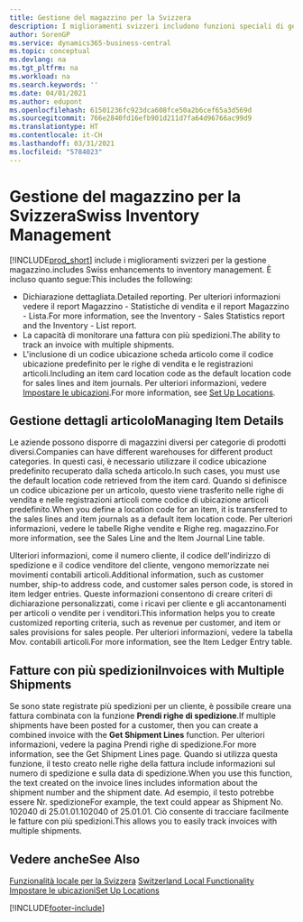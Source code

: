 ```yaml
---
title: Gestione del magazzino per la Svizzera
description: I miglioramenti svizzeri includono funzioni speciali di gestione magazzino.
author: SorenGP
ms.service: dynamics365-business-central
ms.topic: conceptual
ms.devlang: na
ms.tgt_pltfrm: na
ms.workload: na
ms.search.keywords: ''
ms.date: 04/01/2021
ms.author: edupont
ms.openlocfilehash: 61501236fc923dca608fce50a2b6cef65a3d569d
ms.sourcegitcommit: 766e2840fd16efb901d211d7fa64d96766ac99d9
ms.translationtype: HT
ms.contentlocale: it-CH
ms.lasthandoff: 03/31/2021
ms.locfileid: "5784023"
---
```

# <a name="swiss-inventory-management"></a><span data-ttu-id="fe137-103">Gestione del magazzino per la Svizzera</span><span class="sxs-lookup"><span data-stu-id="fe137-103">Swiss Inventory Management</span></span>
[!INCLUDE[prod_short](../../includes/prod_short.md)] <span data-ttu-id="fe137-104">include i miglioramenti svizzeri per la gestione magazzino.</span><span class="sxs-lookup"><span data-stu-id="fe137-104">includes Swiss enhancements to inventory management.</span></span> <span data-ttu-id="fe137-105">È incluso quanto segue:</span><span class="sxs-lookup"><span data-stu-id="fe137-105">This includes the following:</span></span>  

- <span data-ttu-id="fe137-106">Dichiarazione dettagliata.</span><span class="sxs-lookup"><span data-stu-id="fe137-106">Detailed reporting.</span></span>  <span data-ttu-id="fe137-107">Per ulteriori informazioni vedere il report Magazzino - Statistiche di vendita e il report Magazzino - Lista.</span><span class="sxs-lookup"><span data-stu-id="fe137-107">For more information, see the Inventory - Sales Statistics report and the Inventory - List report.</span></span>  
- <span data-ttu-id="fe137-108">La capacità di monitorare una fattura con più spedizioni.</span><span class="sxs-lookup"><span data-stu-id="fe137-108">The ability to track an invoice with multiple shipments.</span></span>  
- <span data-ttu-id="fe137-109">L'inclusione di un codice ubicazione scheda articolo come il codice ubicazione predefinito per le righe di vendita e le registrazioni articoli.</span><span class="sxs-lookup"><span data-stu-id="fe137-109">Including an item card location code as the default location code for sales lines and item journals.</span></span> <span data-ttu-id="fe137-110">Per ulteriori informazioni, vedere [Impostare le ubicazioni](../../inventory-how-setup-locations.md).</span><span class="sxs-lookup"><span data-stu-id="fe137-110">For more information, see [Set Up Locations](../../inventory-how-setup-locations.md).</span></span>

## <a name="managing-item-details"></a><span data-ttu-id="fe137-111">Gestione dettagli articolo</span><span class="sxs-lookup"><span data-stu-id="fe137-111">Managing Item Details</span></span>  
<span data-ttu-id="fe137-112">Le aziende possono disporre di magazzini diversi per categorie di prodotti diversi.</span><span class="sxs-lookup"><span data-stu-id="fe137-112">Companies can have different warehouses for different product categories.</span></span> <span data-ttu-id="fe137-113">In questi casi, è necessario utilizzare il codice ubicazione predefinito recuperato dalla scheda articolo.</span><span class="sxs-lookup"><span data-stu-id="fe137-113">In such cases, you must use the default location code retrieved from the item card.</span></span> <span data-ttu-id="fe137-114">Quando si definisce un codice ubicazione per un articolo, questo viene trasferito nelle righe di vendita e nelle registrazioni articoli come codice di ubicazione articoli predefinito.</span><span class="sxs-lookup"><span data-stu-id="fe137-114">When you define a location code for an item, it is transferred to the sales lines and item journals as a default item location code.</span></span> <span data-ttu-id="fe137-115">Per ulteriori informazioni, vedere le tabelle Righe vendite e Righe reg. magazzino.</span><span class="sxs-lookup"><span data-stu-id="fe137-115">For more information, see the Sales Line and the Item Journal Line table.</span></span>  

<span data-ttu-id="fe137-116">Ulteriori informazioni, come il numero cliente, il codice dell'indirizzo di spedizione e il codice venditore del cliente, vengono memorizzate nei movimenti contabili articoli.</span><span class="sxs-lookup"><span data-stu-id="fe137-116">Additional information, such as customer number, ship-to address code, and customer sales person code, is stored in item ledger entries.</span></span> <span data-ttu-id="fe137-117">Queste informazioni consentono di creare criteri di dichiarazione personalizzati, come i ricavi per cliente e gli accantonamenti per articoli o vendite per i venditori.</span><span class="sxs-lookup"><span data-stu-id="fe137-117">This information helps you to create customized reporting criteria, such as revenue per customer, and item or sales provisions for sales people.</span></span> <span data-ttu-id="fe137-118">Per ulteriori informazioni, vedere la tabella Mov. contabili articoli.</span><span class="sxs-lookup"><span data-stu-id="fe137-118">For more information, see the Item Ledger Entry table.</span></span>  

## <a name="invoices-with-multiple-shipments"></a><span data-ttu-id="fe137-119">Fatture con più spedizioni</span><span class="sxs-lookup"><span data-stu-id="fe137-119">Invoices with Multiple Shipments</span></span>  
<span data-ttu-id="fe137-120">Se sono state registrate più spedizioni per un cliente, è possibile creare una fattura combinata con la funzione **Prendi righe di spedizione**.</span><span class="sxs-lookup"><span data-stu-id="fe137-120">If multiple shipments have been posted for a customer, then you can create a combined invoice with the **Get Shipment Lines** function.</span></span> <span data-ttu-id="fe137-121">Per ulteriori informazioni, vedere la pagina Prendi righe di spedizione.</span><span class="sxs-lookup"><span data-stu-id="fe137-121">For more information, see the Get Shipment Lines page.</span></span> <span data-ttu-id="fe137-122">Quando si utilizza questa funzione, il testo creato nelle righe della fattura include informazioni sul numero di spedizione e sulla data di spedizione.</span><span class="sxs-lookup"><span data-stu-id="fe137-122">When you use this function, the text created on the invoice lines includes information about the shipment number and the shipment date.</span></span> <span data-ttu-id="fe137-123">Ad esempio, il testo potrebbe essere Nr. spedizione</span><span class="sxs-lookup"><span data-stu-id="fe137-123">For example, the text could appear as Shipment No.</span></span> <span data-ttu-id="fe137-124">102040 di 25.01.01.</span><span class="sxs-lookup"><span data-stu-id="fe137-124">102040 of 25.01.01.</span></span> <span data-ttu-id="fe137-125">Ciò consente di tracciare facilmente le fatture con più spedizioni.</span><span class="sxs-lookup"><span data-stu-id="fe137-125">This allows you to easily track invoices with multiple shipments.</span></span>  

## <a name="see-also"></a><span data-ttu-id="fe137-126">Vedere anche</span><span class="sxs-lookup"><span data-stu-id="fe137-126">See Also</span></span>  
 <span data-ttu-id="fe137-127">[Funzionalità locale per la Svizzera](switzerland-local-functionality.md) </span><span class="sxs-lookup"><span data-stu-id="fe137-127">[Switzerland Local Functionality](switzerland-local-functionality.md) </span></span>  
 [<span data-ttu-id="fe137-128">Impostare le ubicazioni</span><span class="sxs-lookup"><span data-stu-id="fe137-128">Set Up Locations</span></span>](../../inventory-how-setup-locations.md)


[!INCLUDE[footer-include](../../includes/footer-banner.md)]